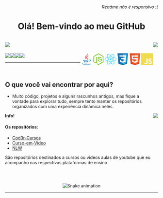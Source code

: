 <h6 align="right">Readme não é responsivo :( </h6>
<h1 align="center">Olá! Bem-vindo ao meu GitHub</h1>
<br>
 
 <div>
  <img height="200em" src="https://github-readme-stats.vercel.app/api/top-langs/?username=edinelsonslima&layout=compact&langs_count=20&bg_color=22272E&title_color=ADBAC7&text_color=ADBAC7&hide_border=false"/>
  <img height="200em" align="right" src="https://github-readme-stats.vercel.app/api?username=edinelsonslima&show_icons=true&bg_color=22272E&icon_color=ADBAC7&title_color=ADBAC7&text_color=ADBAC7&hide_border=false"/>
</div>


<br>
<div>
  <a href="mailto: edinelsonlima86@gmail.com" target="_blank">
     <img align="left" src="https://www.google.com/gmail/about/static/images/logo-gmail.png?cache=1adba63" height="30px" >
  </a>
  <a href="https://www.linkedin.com/in/edinelson-lima/" target="_blank">
     <img align="left" src="https://www.gov.br/observatorio/en/academic-programs/graduate-program-in-geophysics/images/linkedin.png" height="30px" >
  </a>
  <a href="https://app.rocketseat.com.br/me/edinelsonslima" target="_blank">
   <img align="left" src="https://i.ytimg.com/an/SfwM5u0Kce6Cce8_S72olg/featured_channel.jpg?v=5f3c24e8" height="30px" >
  </a>
  <a href="https://www.instagram.com/edinelsonslima/" target="_blank">
   <img align="left" src="https://upload.wikimedia.org/wikipedia/commons/5/58/Instagram-Icon.png" height="30px" >
  </a>

   <img align="right" alt="Edinelson-Js" height="40" width="40" src="https://raw.githubusercontent.com/devicons/devicon/master/icons/javascript/javascript-plain.svg">
   <img align="right" alt="Edinelson-HTML" height="40" width="40" src="https://raw.githubusercontent.com/devicons/devicon/master/icons/html5/html5-original.svg">
   <img align="right" alt="Edinelson-CSS" height="40" width="40" src="https://raw.githubusercontent.com/devicons/devicon/master/icons/css3/css3-original.svg">
   <img align="right" alt="Edinelson-React" height="40" width="40" src="https://raw.githubusercontent.com/devicons/devicon/master/icons/react/react-original.svg">
   <img align="right" alt="Edinelson-CSS" height="40" width="40" src="https://raw.githubusercontent.com/devicons/devicon/master/icons/nodejs/nodejs-original.svg">
   <img align="right" alt="Edinelson-Java" height="40" width="40" src="https://raw.githubusercontent.com/devicons/devicon/master/icons/java/java-original.svg">
  <br>
  
  <hr>
 <br>
 
 
 ## O que você vai encontrar por aqui?
  - Muito código, projetos e alguns rascunhos antigos, mas fique a vontade para explorar tudo, sempre tento manter os repositórios organizados com uma experiência dinâmica neles.
 
 
 **Info!**
 <img align="right" height="200" src="https://99cores.com/wp-content/uploads/2018/10/desenvolvimento-web.gif"/>

 #### Os repositórios:
 * [Cod3r-Cursos](https://github.com/edinelsonslima/Cod3r-Cursos)
 * [Curso-em-Video](https://github.com/edinelsonslima/curso-em-video)
 * [NLW](https://github.com/edinelsonslima/NLW)
 
 São repositórios destinados a cursos ou videos aulas de youtube que eu acompanho nas respectivas plataformas de ensino
 
  ##
  <br>
</div>

<div align="center"> 
 
  ![Snake animation](https://github.com/edinelsonslima/edinelsonslima/blob/output/github-contribution-grid-snake.svg)
</div>
  
<hr>

